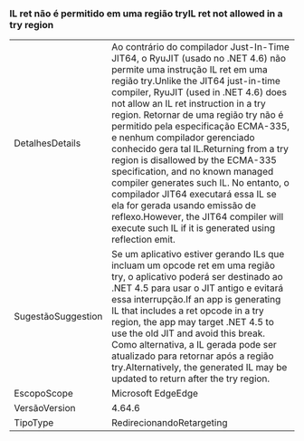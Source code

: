 ### <a name="il-ret-not-allowed-in-a-try-region"></a><span data-ttu-id="07048-101">IL ret não é permitido em uma região try</span><span class="sxs-lookup"><span data-stu-id="07048-101">IL ret not allowed in a try region</span></span>

|   |   |
|---|---|
|<span data-ttu-id="07048-102">Detalhes</span><span class="sxs-lookup"><span data-stu-id="07048-102">Details</span></span>|<span data-ttu-id="07048-103">Ao contrário do compilador Just-In-Time JIT64, o RyuJIT (usado no .NET 4.6) não permite uma instrução IL ret em uma região try.</span><span class="sxs-lookup"><span data-stu-id="07048-103">Unlike the JIT64 just-in-time compiler, RyuJIT (used in .NET 4.6) does not allow an IL ret instruction in a try region.</span></span> <span data-ttu-id="07048-104">Retornar de uma região try não é permitido pela especificação ECMA-335, e nenhum compilador gerenciado conhecido gera tal IL.</span><span class="sxs-lookup"><span data-stu-id="07048-104">Returning from a try region is disallowed by the ECMA-335 specification, and no known managed compiler generates such IL.</span></span> <span data-ttu-id="07048-105">No entanto, o compilador JIT64 executará essa IL se ela for gerada usando emissão de reflexo.</span><span class="sxs-lookup"><span data-stu-id="07048-105">However, the JIT64 compiler will execute such IL if it is generated using reflection emit.</span></span>|
|<span data-ttu-id="07048-106">Sugestão</span><span class="sxs-lookup"><span data-stu-id="07048-106">Suggestion</span></span>|<span data-ttu-id="07048-107">Se um aplicativo estiver gerando ILs que incluam um opcode ret em uma região try, o aplicativo poderá ser destinado ao .NET 4.5 para usar o JIT antigo e evitará essa interrupção.</span><span class="sxs-lookup"><span data-stu-id="07048-107">If an app is generating IL that includes a ret opcode in a try region, the app may target .NET 4.5 to use the old JIT and avoid this break.</span></span> <span data-ttu-id="07048-108">Como alternativa, a IL gerada pode ser atualizado para retornar após a região try.</span><span class="sxs-lookup"><span data-stu-id="07048-108">Alternatively, the generated IL may be updated to return after the try region.</span></span>|
|<span data-ttu-id="07048-109">Escopo</span><span class="sxs-lookup"><span data-stu-id="07048-109">Scope</span></span>|<span data-ttu-id="07048-110">Microsoft Edge</span><span class="sxs-lookup"><span data-stu-id="07048-110">Edge</span></span>|
|<span data-ttu-id="07048-111">Versão</span><span class="sxs-lookup"><span data-stu-id="07048-111">Version</span></span>|<span data-ttu-id="07048-112">4.6</span><span class="sxs-lookup"><span data-stu-id="07048-112">4.6</span></span>|
|<span data-ttu-id="07048-113">Tipo</span><span class="sxs-lookup"><span data-stu-id="07048-113">Type</span></span>|<span data-ttu-id="07048-114">Redirecionando</span><span class="sxs-lookup"><span data-stu-id="07048-114">Retargeting</span></span>|

